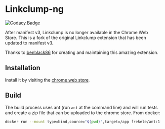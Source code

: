 # Linkclump-ng

[![Codacy Badge](https://api.codacy.com/project/badge/Grade/9e38a24d7f524c6ca73c07e8948d58a7)](https://www.codacy.com/manual/benblack86/linkclump?utm_source=github.com&amp;utm_medium=referral&amp;utm_content=benblack86/linkclump&amp;utm_campaign=Badge_Grade)

After manifest v3, Linkclump is no longer available in the Chrome Web Store. This is a fork of the original Linkclump extension that has been updated to manifest v3.

Thanks to [benblack86](https://github.com/benblack86) for creating and maintaining this amazing extension.

## Installation

Install it by visiting the [chrome web store](https://chrome.google.com/webstore/detail/linkclump/lfpjkncokllnfokkgpkobnkbkmelfefj).

## Build

The build process uses ant (run `ant` at the command line) and will run tests and create a zip file that can be uploaded to the chrome store. From docker:

```bash
docker run --mount type=bind,source="$(pwd)",target=/app frekele/ant:1.10.3-jdk8u111 ant -f /app/build.xml
```
